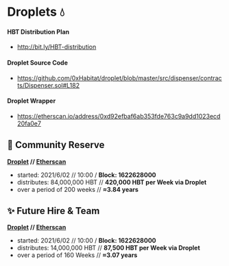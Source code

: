 # **Droplets** 💧 
#### **HBT Distribution Plan**
* http://bit.ly/HBT-distribution

#### **Droplet Source Code**
* https://github.com/0xHabitat/droplet/blob/master/src/dispenser/contracts/Dispenser.sol#L182

#### **Droplet Wrapper**
* https://etherscan.io/address/0xd92efbaf6ab353fde763c9a9dd1023ecd20fa0e7

## 🏦 **Community Reserve**
**[Droplet](https://droplet.0xhabitat.org/overview/#0x1822C9f88b18C1C2324Ae9ac0ad228aA68c56317) // [Etherscan](https://etherscan.io/address/0x1822c9f88b18c1c2324ae9ac0ad228aa68c56317)**
* started: 2021/6/02 // 10:00 / **Block: 1622628000**
* distributes: 84,000,000 HBT // **420,000 HBT per Week via Droplet**
* over a period of 200 weeks // **≈3.84 years**

## ✨ **Future Hire & Team**
**[Droplet](https://droplet.0xhabitat.org/overview/#0x4498d2F48eB2D7473c30ec3B010B8c4CE69417Fb) // [Etherscan](https://etherscan.io/address/0x4498d2f48eb2d7473c30ec3b010b8c4ce69417fb)**
* started: 2021/6/02 // 10:00 / **Block: 1622628000**
* distributes: 14,000,000 HBT // **87,500 HBT per Week via Droplet**
* over a period of 160 Weeks // **≈3.07 years**
